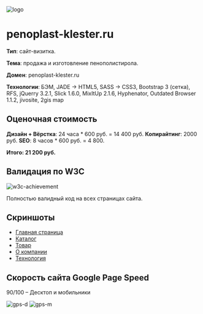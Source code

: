 [w3c-achievement]: https://github.com/RomanVolgasov/eps39/blob/master/html/img/achievement/w3c-achievement.png
[logo]: https://github.com/RomanVolgasov/penoplast-klester.ru/blob/master/html/img/logo.jpg
[gps-d]: https://github.com/RomanVolgasov/penoplast-klester.ru/blob/master/html/img/achievement/PageSpeed-desktop.jpg
[gps-m]: https://github.com/RomanVolgasov/penoplast-klester.ru/blob/master/html/img/achievement/PageSpeed-mobile.jpg

![logo]

# penoplast-klester.ru

__Тип__: сайт-визитка.

__Тема__: продажа и изготовление пенополистирола.

__Домен__: penoplast-klester.ru

__Технологии__: БЭМ, JADE -> HTML5, SASS -> CSS3, Bootstrap 3 (сетка), RFS, jQuerry 3.2.1, Slick 1.6.0, MixItUp 2.1.6, Hyphenator, Outdated Browser 1.1.2, jivosite, 2gis map

## Оценочная стоимость

__Дизайн + Вёрстка__: 24 часа * 600 руб. = 14 400 руб.
__Копирайтинг__: 2000 руб.
__SEO__: 8 часов * 600 руб. = 4 800.

__Итого: 21 200 руб.__

## Валидация по W3C

![w3c-achievement]

Полностью валидный код на всех страницах сайта.

## Скриншоты

* [Главная страница](https://github.com/RomanVolgasov/penoplast-klester.ru/blob/master/git-img/main.jpg)
* [Каталог](https://github.com/RomanVolgasov/penoplast-klester.ru/blob/master/git-img/catalog.jpg)
* [Товар](https://github.com/RomanVolgasov/penoplast-klester.ru/blob/master/git-img/catalog-item.jpg)
* [О компании](https://github.com/RomanVolgasov/penoplast-klester.ru/blob/master/git-img/about.jpg)
* [Технология](https://github.com/RomanVolgasov/penoplast-klester.ru/blob/master/git-img/tekhnologiya.jpg)

## Скорость сайта Google Page Speed

90/100 – Десктоп и мобильники

![gps-d] ![gps-m]
